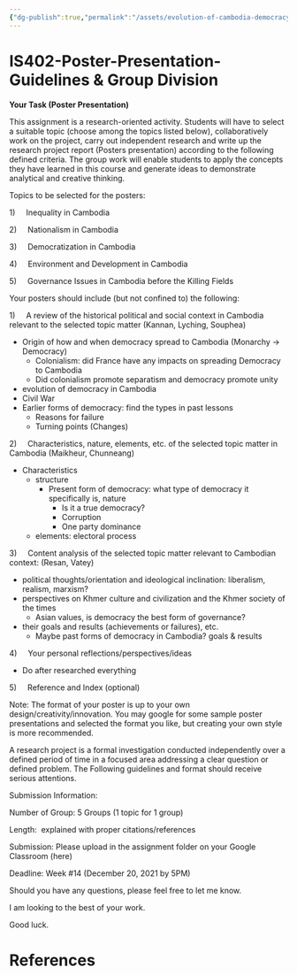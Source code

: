 ```yaml
---
{"dg-publish":true,"permalink":"/assets/evolution-of-cambodia-democracy-and-theoretical-id/is-402-poster-presentation-guidelines-and-group-divis/"}
---
```


# IS402-Poster-Presentation-Guidelines & Group Division

**Your Task (Poster Presentation)**

This assignment is a research-oriented activity. Students will have to select a suitable topic (choose among the topics listed below), collaboratively work on the project, carry out independent research and write up the research project report (Posters presentation) according to the following defined criteria. The group work will enable students to apply the concepts they have learned in this course and generate ideas to demonstrate analytical and creative thinking.

Topics to be selected for the posters:

1)     Inequality in Cambodia

2)     Nationalism in Cambodia

3)     Democratization in Cambodia

4)     Environment and Development in Cambodia

5)     Governance Issues in Cambodia before the Killing Fields

Your posters should include (but not confined to) the following:

1)     A review of the historical political and social context in Cambodia relevant to the selected topic matter (Kannan, Lyching, Souphea)

- Origin of how and when democracy spread to Cambodia (Monarchy → Democracy)
    - Colonialism: did France have any impacts on spreading Democracy to Cambodia
    - Did colonialism promote separatism and democracy promote unity
- evolution of democracy in Cambodia
- Civil War
- Earlier forms of democracy: find the types in past lessons
    - Reasons for failure
    - Turning points (Changes)

2)     Characteristics, nature, elements, etc. of the selected topic matter in Cambodia (Maikheur, Chunneang)

- Characteristics
    - structure
        - Present form of democracy: what type of democracy it specifically is, nature
            - Is it a true democracy?
            - Corruption
            - One party dominance
    - elements: electoral process

3)     Content analysis of the selected topic matter relevant to Cambodian context: (Resan, Vatey)

- political thoughts/orientation and ideological inclination: liberalism, realism, marxism?
- perspectives on Khmer culture and civilization and the Khmer society of the times
    - Asian values, is democracy the best form of governance?
- their goals and results (achievements or failures), etc.
    - Maybe past forms of democracy in Cambodia? goals & results

4)     Your personal reflections/perspectives/ideas

- Do after researched everything

5)     Reference and Index (optional)

Note: The format of your poster is up to your own design/creativity/innovation. You may google for some sample poster presentations and selected the format you like, but creating your own style is more recommended.

A research project is a formal investigation conducted independently over a defined period of time in a focused area addressing a clear question or defined problem. The Following guidelines and format should receive serious attentions.

Submission Information:

Number of Group: 5 Groups (1 topic for 1 group)

Length:  explained with proper citations/references

Submission: Please upload in the assignment folder on your Google Classroom (here)

Deadline: Week #14 (December 20, 2021 by 5PM)

Should you have any questions, please feel free to let me know.

I am looking to the best of your work.

Good luck.

# References

[^1]: [Sci-Hub | Democratization, Elite Transition, and Violence in Cambodia, 1991-1999 | 10.1080/1467271022000035910 (hkvisa.net)](https://sci-hub.hkvisa.net/10.1080/1467271022000035910)

[^2]: [Sci-Hub | Democratisation in Cambodia: here today and gone tomorrow? | 10.1080/03147539308712894 (hkvisa.net)](https://sci-hub.hkvisa.net/10.1080/03147539308712894)